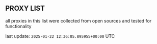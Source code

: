 ## PROXY LIST

all proxies in this list were collected from open sources and tested for functionality

last update: `2025-01-22 12:36:05.895955+00:00` UTC